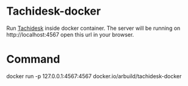 # Tachidesk-docker
Run [Tachidesk](https://github.com/AriaMoradi/Tachidesk) inside docker container. The server will be running on http://localhost:4567 open this url in your browser.

# Command
docker run -p 127.0.0.1:4567:4567 docker.io/arbuild/tachidesk-docker
